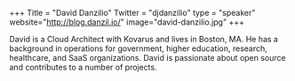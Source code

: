 +++
Title = "David Danzilio"
Twitter = "djdanzilio"
type = "speaker"
website="http://blog.danzil.io/"
image="david-danzilio.jpg"
+++

David is a Cloud Architect with Kovarus and lives in Boston, MA. He has a background in operations for government, higher education, research, healthcare, and SaaS organizations. David is passionate about open source and contributes to a number of projects.
